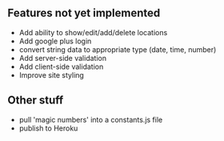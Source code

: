 ## Features not yet implemented
- Add ability to show/edit/add/delete locations
- Add google plus login
- convert string data to appropriate type (date, time, number)
- Add server-side validation
- Add client-side validation
- Improve site styling


## Other stuff
- pull 'magic numbers' into a constants.js file
- publish to Heroku